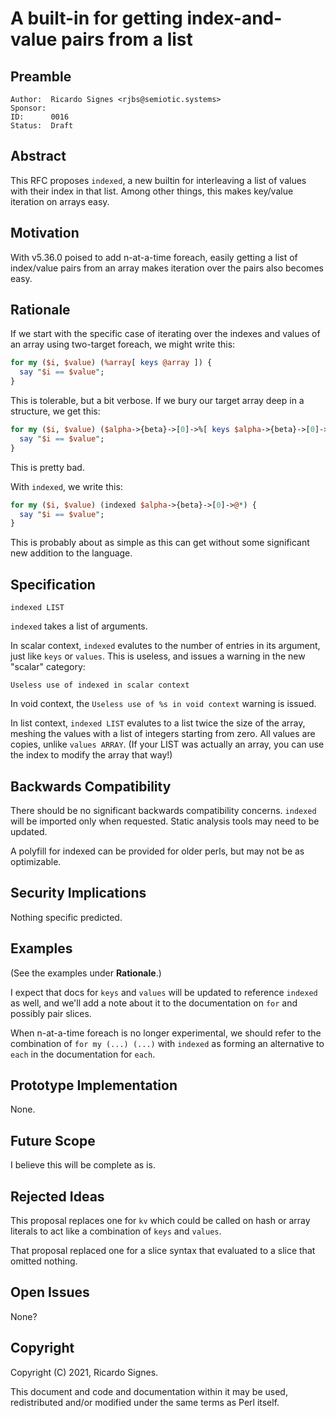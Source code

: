 # A built-in for getting index-and-value pairs from a list

## Preamble

    Author:  Ricardo Signes <rjbs@semiotic.systems>
    Sponsor:
    ID:      0016
    Status:  Draft

## Abstract

This RFC proposes `indexed`, a new builtin for interleaving a list of values
with their index in that list.  Among other things, this makes key/value
iteration on arrays easy.

## Motivation

With v5.36.0 poised to add n-at-a-time foreach, easily getting a list of
index/value pairs from an array makes iteration over the pairs also becomes
easy.

## Rationale

If we start with the specific case of iterating over the indexes and values of
an array using two-target foreach, we might write this:

```perl
for my ($i, $value) (%array[ keys @array ]) {
  say "$i == $value";
}
```

This is tolerable, but a bit verbose.  If we bury our target array deep in a
structure, we get this:

```perl
for my ($i, $value) ($alpha->{beta}->[0]->%[ keys $alpha->{beta}->[0]->@* ]) {
  say "$i == $value";
}
```

This is pretty bad.

With `indexed`, we write this:

```perl
for my ($i, $value) (indexed $alpha->{beta}->[0]->@*) {
  say "$i == $value";
}
```

This is probably about as simple as this can get without some significant new
addition to the language.

## Specification

    indexed LIST

`indexed` takes a list of arguments.

In scalar context, `indexed` evalutes to the number of entries in its argument,
just like `keys` or `values`.  This is useless, and issues a warning in the new
"scalar" category:

    Useless use of indexed in scalar context

In void context, the `Useless use of %s in void context` warning is issued.

In list context, `indexed LIST` evalutes to a list twice the size of the array,
meshing the values with a list of integers starting from zero.  All values are
copies, unlike `values ARRAY`.  (If your LIST was actually an array, you can
use the index to modify the array that way!)

## Backwards Compatibility

There should be no significant backwards compatibility concerns.  `indexed`
will be imported only when requested.  Static analysis tools may need to be
updated.

A polyfill for indexed can be provided for older perls, but may not be as
optimizable.

## Security Implications

Nothing specific predicted.

## Examples

(See the examples under **Rationale**.)

I expect that docs for `keys` and `values` will be updated to reference
`indexed` as well, and we'll add a note about it to the documentation on `for`
and possibly pair slices.

When n-at-a-time foreach is no longer experimental, we should refer to the
combination of `for my (...) (...)` with `indexed` as forming an alternative to
`each` in the documentation for `each`.

## Prototype Implementation

None.

## Future Scope

I believe this will be complete as is.

## Rejected Ideas

This proposal replaces one for `kv` which could be called on hash or array
literals to act like a combination of `keys` and `values`.

That proposal replaced one for a slice syntax that evaluated to a slice that
omitted nothing.

## Open Issues

None?

## Copyright

Copyright (C) 2021, Ricardo Signes.

This document and code and documentation within it may be used, redistributed
and/or modified under the same terms as Perl itself.

